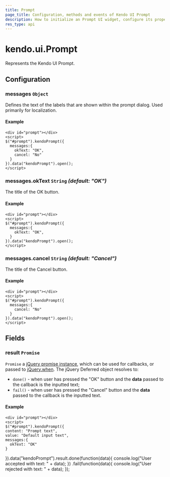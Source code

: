 ```yaml
---
title: Prompt
page_title: Configuration, methods and events of Kendo UI Prompt
description: How to initialize an Prompt UI widget, configure its properties and open it.
res_type: api
---
```


# kendo.ui.Prompt

Represents the Kendo UI Prompt.

## Configuration

### messages `Object`

Defines the text of the labels that are shown within the prompt dialog. Used primarily for localization.

#### Example

    <div id="prompt"></div>
    <script>
    $("#prompt").kendoPrompt({
      messages:{
        okText: "OK",
        cancel: "No"
      }
    }).data("kendoPrompt").open();
    </script>

### messages.okText `String` *(default: "OK")*

The title of the OK button.

#### Example

    <div id="prompt"></div>
    <script>
    $("#prompt").kendoPrompt({
      messages:{
        okText: "OK",
      }
    }).data("kendoPrompt").open();
    </script>

### messages.cancel `String` *(default: "Cancel")*

The title of the Cancel button.

#### Example

    <div id="prompt"></div>
    <script>
    $("#prompt").kendoPrompt({
      messages:{
        cancel: "No"
      }
    }).data("kendoPrompt").open();
    </script>

## Fields

### result `Promise`

`Promise` a [jQuery promise instance](http://api.jquery.com/Types/#Promise), which can be used for callbacks, or passed to [jQuery.when](http://api.jquery.com/jQuery.when/). The jQuery Deferred object resolves to:

* `done()` - when user has pressed the "OK" button and the **data** passed to the callback is the inputted text;
* `fail()` - when user has pressed the "Cancel" button and the **data** passed to the callback is the inputted text.

#### Example

    <div id="prompt"></div>
    <script>
    $("#prompt").kendoPrompt({
    content: "Prompt text",
    value: "Default input text",
    messages:{
      okText: "OK"
    }
  }).data("kendoPrompt").result.done(function(data){
          console.log("User accepted with text: " + data);
      })
      .fail(function(data){
          console.log("User rejected with text: " + data);
      });
    </script>